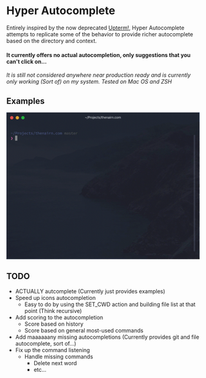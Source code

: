 # Hyper Autocomplete

Entirely inspired by the now deprecated [Upterm!](https://github.com/railsware/upterm), 
Hyper Autocomplete attempts to replicate some of the behavior to provide richer autocomplete
based on the directory and context.

#### It currently offers no actual autocompletion, only suggestions that you can't click on...

*It is still not considered anywhere near production ready and is currently only working (Sort of) on my system.*
*Tested on Mac OS and ZSH*

## Examples

![Git Autocompletion](https://github.com/inlustra/hyper-autocomplete/raw/master/images/example.gif "File Autcompletion")


## TODO

* ACTUALLY autcomplete (Currently just provides examples)
* Speed up icons autocompletion
  * Easy to do by using the SET_CWD action and building file list at that point (Think recursive)
* Add scoring to the autocompletion
  * Score based on history
  * Score based on general most-used commands
* Add maaaaaany missing autocompletions (Currently provides git and file autocomplete, sort of...)
* Fix up the command listening
  * Handle missing commands
    * Delete next word
    * etc...